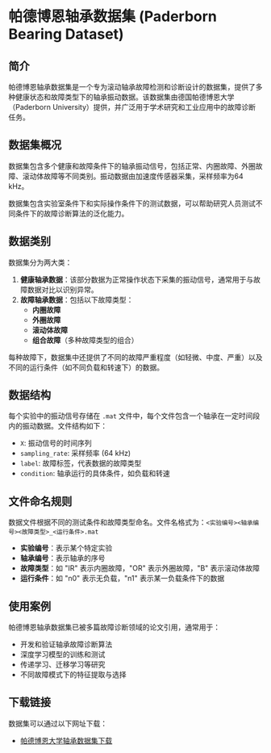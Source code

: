 # 帕德博恩轴承数据集 (Paderborn Bearing Dataset)

## 简介
帕德博恩轴承数据集是一个专为滚动轴承故障检测和诊断设计的数据集，提供了多种健康状态和故障类型下的轴承振动数据。该数据集由德国帕德博恩大学（Paderborn University）提供，并广泛用于学术研究和工业应用中的故障诊断任务。

## 数据集概况
数据集包含多个健康和故障条件下的轴承振动信号，包括正常、内圈故障、外圈故障、滚动体故障等不同类别。振动数据由加速度传感器采集，采样频率为64 kHz。

数据集包含实验室条件下和实际操作条件下的测试数据，可以帮助研究人员测试不同条件下的故障诊断算法的泛化能力。

## 数据类别
数据集分为两大类：
1. **健康轴承数据**：该部分数据为正常操作状态下采集的振动信号，通常用于与故障数据对比以识别异常。
2. **故障轴承数据**：包括以下故障类型：
   - **内圈故障**
   - **外圈故障**
   - **滚动体故障**
   - **组合故障**（多种故障类型的组合）

每种故障下，数据集中还提供了不同的故障严重程度（如轻微、中度、严重）以及不同的运行条件（如不同负载和转速下）的数据。

## 数据结构
每个实验中的振动信号存储在 `.mat` 文件中，每个文件包含一个轴承在一定时间段内的振动数据。文件结构如下：

- `X`: 振动信号的时间序列
- `sampling_rate`: 采样频率 (64 kHz)
- `label`: 故障标签，代表数据的故障类型
- `condition`: 轴承运行的具体条件，如负载和转速

## 文件命名规则
数据文件根据不同的测试条件和故障类型命名。文件名格式为：`<实验编号><轴承编号><故障类型>_<运行条件>.mat`

- **实验编号**：表示某个特定实验
- **轴承编号**：表示轴承的序号
- **故障类型**：如 "IR" 表示内圈故障，"OR" 表示外圈故障，"B" 表示滚动体故障
- **运行条件**：如 "n0" 表示无负载，"n1" 表示某一负载条件下的数据

## 使用案例
帕德博恩轴承数据集已被多篇故障诊断领域的论文引用，通常用于：
- 开发和验证轴承故障诊断算法
- 深度学习模型的训练和测试
- 传递学习、迁移学习等研究
- 不同故障模式下的特征提取与选择

## 下载链接
数据集可以通过以下网址下载：
- [帕德博恩大学轴承数据集下载](https://mb.uni-paderborn.de/kat/forschung/datacenter/bearing-datacenter/)

